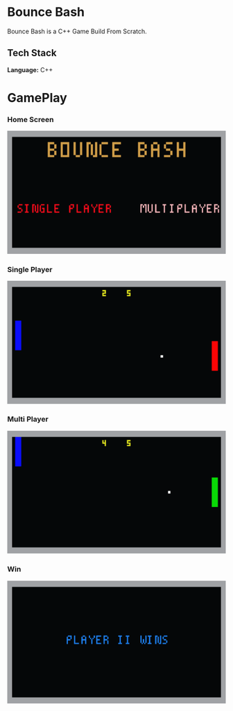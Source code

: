 
# Bounce Bash

Bounce Bash is a C++ Game Build From Scratch.

## Tech Stack

**Language:** C++
  
# GamePlay

### Home Screen
![](https://github.com/v-tanish012/Pong-Game/blob/master/Game/Screenshots/homescreen.png)
### Single Player
![](https://github.com/v-tanish012/Pong-Game/blob/master/Game/Screenshots/singleplayer.png)
### Multi Player
![](https://github.com/v-tanish012/Pong-Game/blob/master/Game/Screenshots/multiplayer.png)
### Win
![](https://github.com/v-tanish012/Pong-Game/blob/master/Game/Screenshots/winner.png)
  
